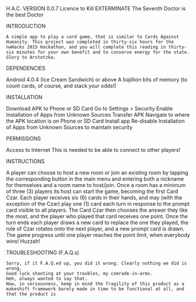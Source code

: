 H.A.C. VERSION 0.0.7 Licence to Kill EXTERMINATE The Seventh Doctor is the best Doctor

INTRODUCTION

	A simple app to play a card game, that is similar to Cards Against Humanity. This project was completed in thirty-six hours for the nwHacks 2015 Hackathon, and you will complete this reading in thirty-six minutes for your own benefit and to conserve energy for the state. Glory to Arstotzka.
	
DEPENDENCIES

Android 4.0.4 (Ice Cream Sandwich) or above
A bajillion bits of memory (to count cards, of course, and stack your odds!)

INSTALLATION

Download APK to Phone or SD Card
Go to Settings > Security
Enable Installation of Apps from Unknown Sources
Transfer APK
Navigate to where the APK location is on Phone or SD Card
Install app
Re-disable Installation of Apps from Unknown Sources to maintain security

PERMISSIONS

Access to Internet
This is needed to be able to connect to other players!

INSTRUCTIONS

A player can choose to host a new room or join an existing room by tapping the corresponding button in the main menu and entering both a nickname for themselves and a room name to host/join. Once a room has a minimum of three (3) players its host can start the game, becoming the first Card Czar. Each player receives six (6) cards in their hands, and may (with the exception of the Czar) play one (1) card each turn in response to the prompt card visible to all players. The Card Czar then chooses the answer they like the most, and the player who played that card receives one point. Once the turn ends each player draws a new card to replace the one they played, the role of Czar rotates onto the next player, and a new prompt card is drawn. The game progress until one player reaches the point limit, when everybody wins! Huzzah!

TROUBLESHOOTING (F.A.Q.s)

	Sorry, if it F.A.Q.ed up, you did it wrong. Clearly nothing we did is wrong.
	Good luck shooting at your troubles, my comrade-in-arms.
	Heh, always wanted to say that.
	Now, in seriousness, keep in mind the fragility of this product as a makeshift framework barely made in time to be functional at all, and that the product is 
